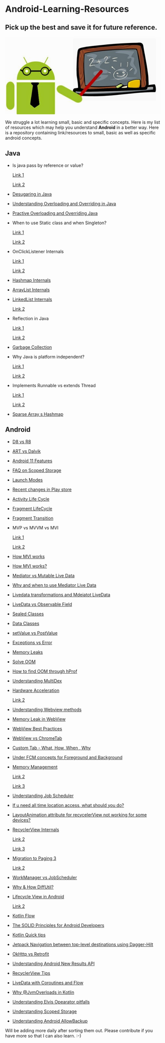 # Android-Learning-Resources

## Pick up the best and save it for future reference.


![learning](images/learning.jpg)


We struggle a lot learning small, basic and specific concepts. Here is my list of resources which may help you understand **Android** in a better way.
Here is a repository containing link/resources to small, basic as well as specific android concepts.


## Java

* Is java pass by reference or value?

  [Link 1](https://www.infoworld.com/article/3512039/does-java-pass-by-reference-or-pass-by-value.html#:~:text=Java%20always%20passes%20parameter%20variables,is%20passed%20to%20a%20method.&text=%E2%80%9CPassing%20by%20reference%E2%80%9D%20refers%20to,of%20the%20variable%20in%20memory.)  

  [Link 2](https://www.journaldev.com/3884/java-is-pass-by-value-and-not-pass-by-reference)

* [Desugaring in Java](https://blog.mindorks.com/desugaring-in-android)

* [Understanding Overloading and Overriding in Java](https://java2blog.com/method-overloading-and-overriding-interview-questions-in-java/)

* [Practive Overloading and Overriding Java](https://javaconceptoftheday.com/java-practice-questions-on-method-overloading-and-overriding/)

* When to use Static class and when Singleton?

   [Link 1](https://javarevisited.blogspot.com/2013/03/difference-between-singleton-pattern-vs-static-class-java.html)
   
   [Link 2](http://www.crazyforcode.com/cant-static-class-singleton/)
   
* OnClickListener Internals 
    
    [Link 1](https://stackoverflow.com/questions/32884665/how-does-androids-setonclicklistener-works)
    
    [Link 2](https://stackoverflow.com/questions/11815101/view-onclicklistener-a-function-or-interface)
    
* [Hashmap Internals](https://www.javatpoint.com/working-of-hashmap-in-java)

* [ArrayList Internals](https://www.netjstech.com/2015/08/how-arraylist-works-internally-in-java.html)

* [LinkedList Internals](https://www.netjstech.com/2015/08/how-linked-list-class-works-internally-java.html)

  [Link 2](https://dzone.com/articles/linked-list-journey-continues)
  
* Reflection in Java
   
   [Link 1](http://tutorials.jenkov.com/java-reflection/index.html)
   
   [Link 2](https://www.edureka.co/blog/java-reflection-api/)
   
* [Garbage Collection](https://www.dynatrace.com/resources/ebooks/javabook/how-garbage-collection-works/)

* Why Java is platform independent? 

  [Link 1](https://stackoverflow.com/questions/541487/implements-runnable-vs-extends-thread-in-java#:~:text=When%20you%20extends%20Thread%20class,same%20object%20to%20multiple%20threads.)
  
  [Link 2](https://www.geeksforgeeks.org/java-platform-independent/)
  
* Implements Runnable vs extends Thread

  [Link 1](https://medium.com/@neil.wilston123/why-java-is-platform-independent-1d82c2249a69#:~:text=Irrespective%20of%20the%20platform%20the,is%20called%20platform%20independent%20language.&text=oriented%20programming%20language.-,It%20is%20a%20platform%20independent%20language%20i.e.%20the%20compiled%20code,on%20any%20java%20supporting%20platform.)
  
  [Link 2](https://www.geeksforgeeks.org/implement-runnable-vs-extend-thread-in-java/)
  
* [Sparse Array s Hashmap](https://stackoverflow.com/questions/25560629/sparsearray-vs-hashmap#:~:text=A%20sparse%20array%20in%20Java,is%20a%20key%2Cvalue%20pair)

  
  
## Android

* [D8 vs R8](https://stackoverflow.com/questions/49549187/difference-between-d8-and-r8-android)

* [ART vs Dalvik](https://software.intel.com/content/www/us/en/develop/blogs/art-vs-dalvik-introducing-the-new-android-x86-runtime.html)

* [Android 11 Features](https://www.androidauthority.com/android-11-features-1085228/)

* [FAQ on Scoped Storage](https://medium.com/androiddevelopers/android-11-storage-faq-78cefea52b7c)

* [Launch Modes](https://medium.com/mindorks/android-launch-mode-787d28952959)

* [Recent changes in Play store](https://android-developers.googleblog.com/2020/06/introducing-new-google-play-console-beta.html)

* [Activity Life Cycle](https://blog.mindorks.com/android-activity-lifecycle)

* [Fragment LifeCycle](https://blog.mindorks.com/android-fragments-and-its-lifecycle)

* [Fragment Transition](https://androidlearnersite.wordpress.com/2017/02/27/fragment-lifecycle-during-fragment-transaction/)

* MVP vs MVVM vs MVI
   
   [Link 1](https://www.ericdecanini.com/2020/07/20/battle-of-the-android-architectures-mvp-vs-mvvm-vs-mvi/#:~:text=With%20MVI%2C%20you%20have%20to,The%20winner%20is%20MVVM)
   
   [Link 2](https://medium.com/mindorks/the-evolution-of-android-architectures-mvp-mvvm-mvi-f72f67093b81)
   
* [How MVI works](https://blog.mindorks.com/mvi-architecture-android-tutorial-for-beginners-step-by-step-guide)

* [How MVI works?](https://blog.mindorks.com/mvi-architecture-android-tutorial-for-beginners-step-by-step-guide)

* [Mediator vs Mutable Live Data](https://stackoverflow.com/questions/46930335/what-is-difference-between-mediatorlivedata-and-mutablelivedata-in-mvvm)

* [Why and when to use Mediator Live Data](https://medium.com/teachmind/necessity-of-viewmodel-and-difference-between-mutablelivedata-and-mediatorlivedata-f1c30df27232)

* [Livedata transformations and Mdeiatot LiveData](https://medium.com/androiddevelopers/livedata-beyond-the-viewmodel-reactive-patterns-using-transformations-and-mediatorlivedata-fda520ba00b7)

* [LiveData vs Observable Field](https://blog.mindorks.com/livedata-vs-observable-in-android)

* [Sealed Classes](https://blog.mindorks.com/learn-kotlin-sealed-classes)

* [Data Classes](https://blog.mindorks.com/learn-kotlin-data-class)

* [setValue vs PostValue](https://stackoverflow.com/questions/51299641/difference-of-setvalue-postvalue-in-mutablelivedata)

* [Exceptions vs Error](https://www.geeksforgeeks.org/errors-v-s-exceptions-in-java/)

* [Memory Leaks](https://riggaroo.dev/fixing-memory-leaks-in-android-outofmemoryerror/)

* [Solve OOM](https://blog.mindorks.com/practical-guide-to-solve-out-of-memory-error-in-android-application)

* [How to find OOM through hProf](http://innovationm.co/android-out-of-memory-error-causes-solution-and-best-practices/)

* [Understanding MultiDex](https://blog.mindorks.com/understanding-multidex-in-android)

* [Hardware Acceleration](https://www.androidauthority.com/hardware-acceleration-1006947/)
   
  [Link 2](https://developer.android.com/guide/topics/graphics/hardware-accel)

* [Understanding Webview methods](https://www.sitepoint.com/understanding-android-webviews/)

* [Memory Leak in WebView](https://stackoverflow.com/questions/3130654/memory-leak-in-webview/8949378#8949378)

* [WebView Best Practices](https://www.checkmarx.com/2017/11/16/android-webview-secure-coding-practices/)

* [WebView vs ChromeTab](https://stackoverflow.com/questions/42689996/webview-vs-chrome-custom-tab)

* [Custom Tab - What, How, When , Why](https://developer.chrome.com/multidevice/android/customtabs)

* [Under FCM concepts for Foreground and Background](https://firebase.google.com/docs/cloud-messaging/concept-options)

* [Memory Management](https://developer.android.com/topic/performance/memory-overview)

  [Link 2](https://medium.com/@nik.arora8059/memory-management-in-android-3bdf307c8e23)

  [Link 3](https://developer.android.com/topic/performance/memory)
  
* [Understanding Job Scheduler](https://developer.android.com/reference/android/app/job/JobSchedule)

* [If u need all time location access, what should you do?](https://developer.android.com/training/location/background#evaluate)

* [LayoutAnimation attribute for recycelerView not working for some devices?](https://blog.usejournal.com/recyclerview-android-layoutanimation-not-working-7e4f3e6da9f)

* [RecyclerView Internals](https://android.jlelse.eu/anatomy-of-recyclerview-part-1-a-search-for-a-viewholder-404ba3453714)

   [Link 2](https://android.jlelse.eu/anatomy-of-recyclerview-part-1-a-search-for-a-viewholder-continued-d81c631a2b91#.dcsykhoh9)

   [Link 3](https://medium.com/@nileshsingh/understanding-recyclerview-part-1-the-basics-a7bd07cfae93)
   
* [Migration to Paging 3](https://proandroiddev.com/how-to-use-the-paging-3-library-in-android-5d128bb5b1d8)

   [Link 2](https://developer.android.com/topic/libraries/architecture/paging/v3-overview)
   
* [WorkManager vs JobScheduler](https://stackoverflow.com/questions/50279364/android-workmanager-vs-jobscheduler)

* [Why & How DiffUtil?](https://medium.com/@iammert/using-diffutil-in-android-recyclerview-bdca8e4fbb00)

* [Lifecycle View in Android](https://proandroiddev.com/the-life-cycle-of-a-view-in-android-6a2c4665b95e)

  [Link 2](https://proandroiddev.com/android-custom-view-level-1-67ed1c3febe1)

* [Kotlin Flow](https://proandroiddev.com/android-custom-view-level-1-67ed1c3febe1)

* [The SOLID Principles for Android Developers](https://medium.com/kayvan-kaseb/the-solid-principles-for-android-developers-75fd4ca3ef84)

* [Kotlin Quick tips](https://medium.com/better-programming/7-quick-kotlin-tips-for-android-developers-884d1021ab1d)

* [Jetpack Navigation between top-level destinations using Dagger-Hilt](https://itnext.io/simplifying-jetpack-navigation-between-top-level-destinations-using-dagger-hilt-3d918721d91e)

* [OkHttp vs Retrofit](https://medium.com/mobile-app-development-publication/okhttp-or-retrofit-for-android-fc00f7aa3daf)

* [Understanding Android New Results API](https://medium.com/swlh/android-new-results-api-and-how-to-use-it-to-make-your-code-cleaner-de20d5c1fffa)

* [RecyclerView Tips](https://medium.com/swlh/common-mistake-developers-make-when-building-recyclerviews-and-how-to-fix-it-using-3b642a2ba0f4)

* [LiveData with Coroutines and Flow ](https://medium.com/androiddevelopers/livedata-with-coroutines-and-flow-part-ii-launching-coroutines-with-architecture-components-337909f37ae7)

* [Why @JvmOverloads in Kotlin](https://proandroiddev.com/misconception-about-kotlin-jvmoverloads-for-android-view-creation-cb88f432e1fe)

* [Understanding Elvis Opearator pitfalls](https://medium.com/google-developer-experts/the-hidden-pitfalls-of-the-elvis-operator-da536ba68161)

* [Understanding Scoped Storage](https://medium.com/@nik.arora8059/android-scoped-storage-demystified-3024a062ba24)

* [Understanding Android AllowBackup](https://medium.com/better-programming/androids-attribute-android-allowbackup-demystified-114b88087e3b)

Will be adding more daily after sorting them out. Please contribute if you have more so that I can also learn. :-)








